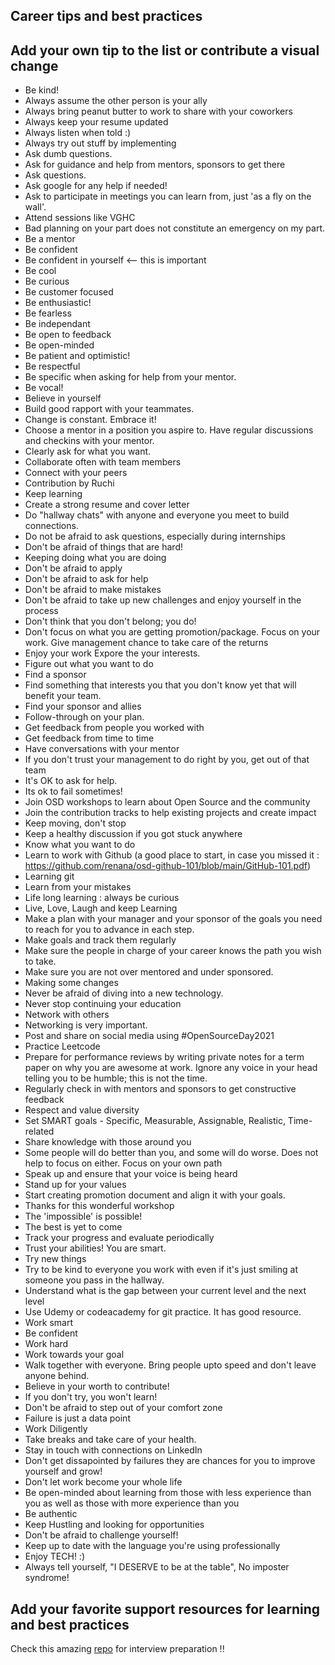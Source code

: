 ## Career tips and best practices

## Add your own tip to the list or contribute a visual change

- Be kind!
- Always assume the other person is your ally
- Always bring peanut butter to work to share with your coworkers
- Always keep your resume updated
- Always listen when told :)
- Always try out stuff by implementing
- Ask dumb questions.
- Ask for guidance and help from mentors, sponsors to get there
- Ask questions.
- Ask google for any help if needed!
- Ask to participate in meetings you can learn from, just 'as a fly on the wall'.
- Attend sessions like VGHC
- Bad planning on your part does not constitute an emergency on my part.
- Be a mentor
- Be confident
- Be confident in yourself <-- this is important
- Be cool
- Be curious
- Be customer focused
- Be enthusiastic!
- Be fearless
- Be independant 
- Be open to feedback
- Be open-minded
- Be patient and optimistic!
- Be respectful
- Be specific when asking for help from your mentor.
- Be vocal!
- Believe in yourself
- Build good rapport with your teammates.
- Change is constant. Embrace it!
- Choose a mentor in a position you aspire to. Have regular discussions and checkins with your mentor.
- Clearly ask for what you want.
- Collaborate often with team members
- Connect with your peers
- Contribution by Ruchi
- Keep learning
- Create a strong resume and cover letter
- Do "hallway chats" with anyone and everyone you meet to build connections.
- Do not be afraid to ask questions, especially during internships
- Don't be afraid of things that are hard!
- Keeping doing what you are doing
- Don't be afraid to apply
- Don't be afraid to ask for help
- Don't be afraid to make mistakes
- Don't be afraid to take up new challenges and enjoy yourself in the process
- Don't think that you don't belong; you do!
- Don't focus on what you are getting promotion/package. Focus on your work. Give management chance to take care of the returns
- Enjoy your work
  Expore the your interests.
- Figure out what you want to do
- Find a sponsor
- Find something that interests you that you don't know yet that will benefit your team.
- Find your sponsor and allies
- Follow-through on your plan.
- Get feedback from people you worked with
- Get feedback from time to time
- Have conversations with your mentor
- If you don't trust your management to do right by you, get out of that team
- It's OK to ask for help.
- Its ok to fail sometimes!
- Join OSD workshops to learn about Open Source and the community
- Join the contribution tracks to help existing projects and create impact
- Keep moving, don't stop
- Keep a healthy discussion if you got stuck anywhere
- Know what you want to do
- Learn to work with Github (a good place to start, in case you missed it : https://github.com/renana/osd-github-101/blob/main/GitHub-101.pdf)
- Learning git
- Learn from your mistakes
- Life long learning : always be curious
- Live, Love, Laugh and keep Learning
- Make a plan with your manager and your sponsor of the goals you need to reach for you to advance in each step.
- Make goals and track them regularly
- Make sure the people in charge of your career knows the path you wish to take.
- Make sure you are not over mentored and under sponsored.
- Making some changes
- Never be afraid of diving into a new technology.
- Never stop continuing your education
- Network with others
- Networking is very important.
- Post and share on social media using #OpenSourceDay2021
- Practice Leetcode
- Prepare for performance reviews by writing private notes for a term paper on why you are awesome at work.  Ignore any voice in your head telling you to be humble; this is not the time.
- Regularly check in with mentors and sponsors to get constructive feedback
- Respect and value diversity
- Set SMART goals - Specific, Measurable, Assignable, Realistic, Time-related
- Share knowledge with those around you
- Some people will do better than you, and some will do worse. Does not help to focus on either. Focus on your own path
- Speak up and ensure that your voice is being heard
- Stand up for your values
- Start creating promotion document and align it with your goals.
- Thanks for this wonderful workshop
- The 'impossible' is possible!
- The best is yet to come
- Track your progress and evaluate periodically
- Trust your abilities! You are smart.
- Try new things
- Try to be kind to everyone you work with even if it's just smiling at someone you pass in the hallway.
- Understand what is the gap between your current level and the next level
- Use Udemy or codeacademy for git practice. It has good resource.
- Work smart
- Be confident
- Work hard
- Work towards your goal
- Walk together with everyone. Bring people upto speed and don't leave anyone behind.
- Believe in your worth to contribute!  
- If you don't try, you won't learn!
- Don't be afraid to step out of your comfort zone
- Failure is just a data point
- Work Diligently
- Take breaks and take care of your health.
- Stay in touch with connections on LinkedIn 
- Don't get dissapointed by failures they are chances for you to improve yourself and grow!
- Don't let work become your whole life
- Be open-minded about learning from those with less experience than you as well as those with more experience than you
- Be authentic
- Keep Hustling and looking for opportunities
- Don't be afraid to challenge yourself!
- Keep up to date with the language you're using professionally
- Enjoy TECH! :)
- Always tell yourself, "I DESERVE to be at the table", No imposter syndrome!

## Add your favorite support resources for learning and best practices
Check this amazing [repo](https://github.com/jwasham/coding-interview-university/) for interview preparation !!

